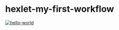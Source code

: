 # hexlet-my-first-workflow

[![hello-world](https://github.com/Smbsdream/hexlet-my-first-workflow/actions/workflows/hello.yml/badge.svg)](https://github.com/Smbsdream/hexlet-my-first-workflow/actions/workflows/hello.yml)
